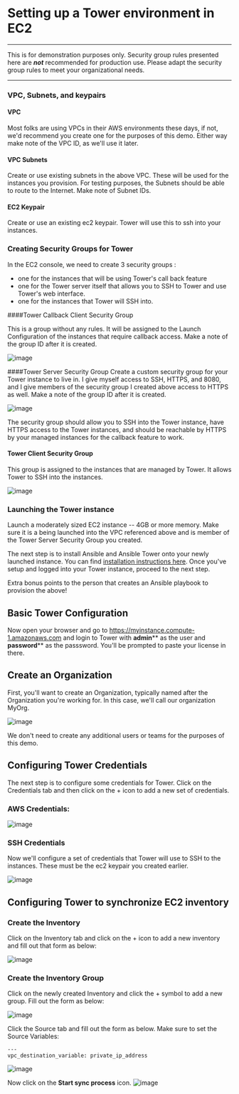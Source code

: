# Setting up a Tower environment in EC2
---
This is for demonstration purposes only.  Security group rules presented here are ***not*** recommended for production use.  Please adapt the security group rules to meet your organizational needs.

---


### VPC, Subnets, and keypairs

#### VPC

Most folks are using VPCs in their AWS environments these days, if not, we'd recommend you create one for the purposes of this demo.  Either way make note of the VPC ID, as we'll use it later.

#### VPC Subnets

Create or use existing subnets in the above VPC.  These will be used for the instances you provision.  For testing purposes, the Subnets should be able to route to the Internet. Make note of Subnet IDs.

#### EC2 Keypair
Create or use an existing ec2 keypair. Tower will use this to ssh into your instances.



### Creating Security Groups for Tower

In the EC2 console, we need to create 3 security groups :

* one for the instances that will be using Tower's call back feature
* one for the Tower server itself that allows you to SSH to Tower and use Tower's web interface.
* one for the instances that Tower will SSH into.


####Tower Callback Client Security Group

This is a group without any rules.  It will be assigned to the Launch Configuration of the instances that require callback access.  Make a note of the group ID after it is created.

![image](images/tower_callback_client_security_group.png)  


####Tower Server Security Group
Create a custom security group for your Tower instance to live in.  I give myself access to SSH, HTTPS, and 8080, and I give members of the security group I created above access to HTTPS as well.  Make a note of the group ID after it is created.

![image](images/tower_security_group.png)  

The security group should allow you to SSH into the Tower instance, have HTTPS access to the Tower instances, and should be reachable by HTTPS by your managed instances for the callback feature to work.  

#### Tower Client Security Group
This group is assigned to the instances that are managed by Tower.  It allows Tower to SSH into the instances.

![image](images/tower_client_group.png)



### Launching the Tower instance

Launch a moderately sized EC2 instance -- 4GB or more memory.  Make sure it is a being launched into the VPC referenced above and is member of the Tower Server Security Group you created.  

The next step is to install Ansible and Ansible Tower onto your newly launched instance.  You can find [installation instructions here](http://releases.ansible.com/ansible-tower/docs/tower_user_guide-latest.pdf).  Once you've setup and logged into your Tower instance, proceed to the next step.

Extra bonus points to the person that creates an Ansible playbook to provision the above!




## Basic Tower Configuration
	

Now open your browser and go to https://myinstance.compute-1.amazonaws.com and login to Tower with **admin**** as the user and **password**** as the passsword.  You'll be prompted to paste your license in there.

## Create an Organization


First, you'll want to create an Organization, typically named after the Organization you're working for.  In this case, we'll call our organization MyOrg.

![image](images/create_org.png)

We don't need to create any additional users or teams for the purposes of this demo.

## Configuring Tower Credentials

The next step is to configure some credentials for Tower.  Click on the Credentials tab and then click on the + icon to add a new set of credentials. 

### AWS Credentials:

![image](images/add_aws_creds.png)

### SSH Credentials

Now we'll configure a set of credentials that Tower will use to SSH to the instances.  These must be the ec2 keypair you created earlier.  

![image](images/add_ssh_cred.png)

## Configuring Tower to synchronize EC2 inventory

### Create the Inventory

Click on the Inventory tab and click on the + icon to add a new inventory and fill out that form as below:

![image](images/create_inv.png)



### Create the Inventory Group
Click on the newly created Inventory and click the + symbol to add a new group.  Fill out the form as below:

![image](images/add_group.png)

Click the Source tab and fill out the form as below.  Make sure to set the Source Variables:

    ---
    vpc_destination_variable: private_ip_address

![image](images/set_group_src.png)

Now click on the **Start sync process** icon.  ![image](images/start_sync.png)

